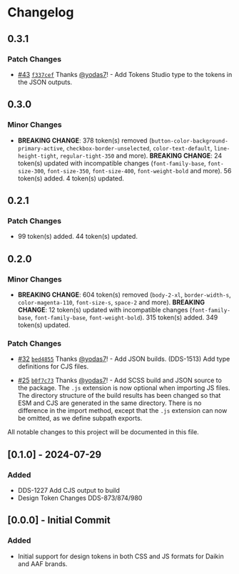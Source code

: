 # Changelog

## 0.3.1

### Patch Changes

- [#43](https://github.com/dsv-rp/dds-tokens/pull/43) [`f337cef`](https://github.com/dsv-rp/dds-tokens/commit/f337ceffd68b769f50bba793d3ce010a50b09ab9) Thanks [@yodas7](https://github.com/yodas7)! - Add Tokens Studio type to the tokens in the JSON outputs.

## 0.3.0

### Minor Changes

- **BREAKING CHANGE**: 378 token(s) removed (`button-color-background-primary-active`, `checkbox-border-unselected`, `color-text-default`, `line-height-tight`, `regular-tight-350` and more).
  **BREAKING CHANGE**: 24 token(s) updated with incompatible changes (`font-family-base`, `font-size-300`, `font-size-350`, `font-size-400`, `font-weight-bold` and more).
  56 token(s) added.
  4 token(s) updated.

## 0.2.1

### Patch Changes

- 99 token(s) added.
  44 token(s) updated.

## 0.2.0

### Minor Changes

- **BREAKING CHANGE**: 604 token(s) removed (`body-2-xl`, `border-width-s`, `color-magenta-110`, `font-size-s`, `space-2` and more).
  **BREAKING CHANGE**: 12 token(s) updated with incompatible changes (`font-family-base`, `font-family-base`, `font-weight-bold`).
  315 token(s) added.
  349 token(s) updated.

### Patch Changes

- [#32](https://github.com/dsv-rp/dds-tokens/pull/32) [`bed4855`](https://github.com/dsv-rp/dds-tokens/commit/bed4855045a60df8c448c1024f991d69377e8c8f) Thanks [@yodas7](https://github.com/yodas7)! - Add JSON builds. (DDS-1513)
  Add type definitions for CJS files.

- [#25](https://github.com/dsv-rp/dds-tokens/pull/25) [`b0f7c73`](https://github.com/dsv-rp/dds-tokens/commit/b0f7c73f4214e8480af395c21ae59ef8752d676f) Thanks [@yodas7](https://github.com/yodas7)! - Add SCSS build and JSON source to the package.
  The `.js` extension is now optional when importing JS files.
  The directory structure of the build results has been changed so that ESM and CJS are generated in the same directory.
  There is no difference in the import method, except that the `.js` extension can now be omitted, as we define subpath exports.

All notable changes to this project will be documented in this file.

## [0.1.0] - 2024-07-29

### Added

- DDS-1227 Add CJS output to build
- Design Token Changes DDS-873/874/980

## [0.0.0] - Initial Commit

### Added

- Initial support for design tokens in both CSS and JS formats for Daikin and AAF brands.
